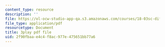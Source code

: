 ```yaml
---
content_type: resource
description: ''
file: https://ol-ocw-studio-app-qa.s3.amazonaws.com/courses/18-03sc-differential-equations-fall-2011/2f90fbaae4c4f8ac977e475651bb77a6_te6Mplq3DCU.pdf
file_type: application/pdf
resourcetype: Document
title: 3play pdf file
uid: 2f90fbaa-e4c4-f8ac-977e-475651bb77a6
---
```


